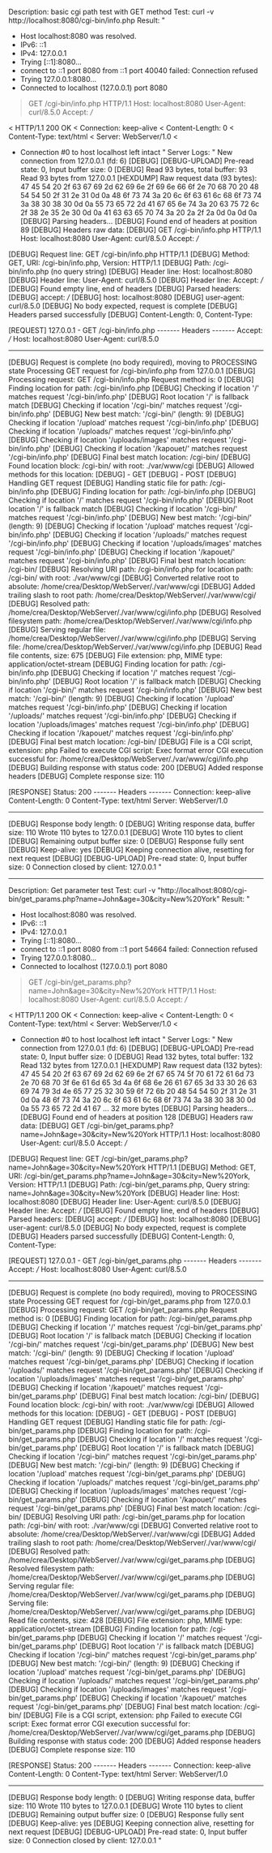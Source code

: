 Description: basic cgi path test with GET method
Test: curl -v http://localhost:8080/cgi-bin/info.php
Result: "
* Host localhost:8080 was resolved.
* IPv6: ::1
* IPv4: 127.0.0.1
*   Trying [::1]:8080...
* connect to ::1 port 8080 from ::1 port 40040 failed: Connection refused
*   Trying 127.0.0.1:8080...
* Connected to localhost (127.0.0.1) port 8080
> GET /cgi-bin/info.php HTTP/1.1
> Host: localhost:8080
> User-Agent: curl/8.5.0
> Accept: */*
> 
< HTTP/1.1 200 OK
< Connection: keep-alive
< Content-Length: 0
< Content-Type: text/html
< Server: WebServer/1.0
< 
* Connection #0 to host localhost left intact
"
Server Logs: "
New connection from 127.0.0.1 (fd: 6)
[DEBUG] [DEBUG-UPLOAD] Pre-read state: 0, Input buffer size: 0
[DEBUG] Read 93 bytes, total buffer: 93
Read 93 bytes from 127.0.0.1
[HEXDUMP] Raw request data (93 bytes):
47 45 54 20 2f 63 67 69 2d 62 69 6e 2f 69 6e 66 
6f 2e 70 68 70 20 48 54 54 50 2f 31 2e 31 0d 0a 
48 6f 73 74 3a 20 6c 6f 63 61 6c 68 6f 73 74 3a 
38 30 38 30 0d 0a 55 73 65 72 2d 41 67 65 6e 74 
3a 20 63 75 72 6c 2f 38 2e 35 2e 30 0d 0a 41 63 
63 65 70 74 3a 20 2a 2f 2a 0d 0a 0d 0a 
[DEBUG] Parsing headers...
[DEBUG] Found end of headers at position 89
[DEBUG] Headers raw data:
[DEBUG] GET /cgi-bin/info.php HTTP/1.1
Host: localhost:8080
User-Agent: curl/8.5.0
Accept: */*


[DEBUG] Request line: GET /cgi-bin/info.php HTTP/1.1
[DEBUG] Method: GET, URI: /cgi-bin/info.php, Version: HTTP/1.1
[DEBUG] Path: /cgi-bin/info.php (no query string)
[DEBUG] Header line: Host: localhost:8080
[DEBUG] Header line: User-Agent: curl/8.5.0
[DEBUG] Header line: Accept: */*
[DEBUG] Found empty line, end of headers
[DEBUG] Parsed headers:
[DEBUG] accept: */*
[DEBUG] host: localhost:8080
[DEBUG] user-agent: curl/8.5.0
[DEBUG] No body expected, request is complete
[DEBUG] Headers parsed successfully
[DEBUG] Content-Length: 0, Content-Type: 

[REQUEST] 127.0.0.1 - GET /cgi-bin/info.php
------- Headers -------
Accept: */*
Host: localhost:8080
User-Agent: curl/8.5.0

----------------------
[DEBUG] Request is complete (no body required), moving to PROCESSING state
Processing GET request for /cgi-bin/info.php from 127.0.0.1
[DEBUG] Processing request: GET /cgi-bin/info.php
Request method is: 0
[DEBUG] Finding location for path: /cgi-bin/info.php
[DEBUG] Checking if location '/' matches request '/cgi-bin/info.php'
[DEBUG] Root location '/' is fallback match
[DEBUG] Checking if location '/cgi-bin/' matches request '/cgi-bin/info.php'
[DEBUG] New best match: '/cgi-bin/' (length: 9)
[DEBUG] Checking if location '/upload' matches request '/cgi-bin/info.php'
[DEBUG] Checking if location '/uploads/' matches request '/cgi-bin/info.php'
[DEBUG] Checking if location '/uploads/images' matches request '/cgi-bin/info.php'
[DEBUG] Checking if location '/kapouet/' matches request '/cgi-bin/info.php'
[DEBUG] Final best match location: /cgi-bin/
[DEBUG] Found location block: /cgi-bin/ with root: ./var/www/cgi
[DEBUG] Allowed methods for this location:
[DEBUG]  - GET
[DEBUG]  - POST
[DEBUG] Handling GET request
[DEBUG] Handling static file for path: /cgi-bin/info.php
[DEBUG] Finding location for path: /cgi-bin/info.php
[DEBUG] Checking if location '/' matches request '/cgi-bin/info.php'
[DEBUG] Root location '/' is fallback match
[DEBUG] Checking if location '/cgi-bin/' matches request '/cgi-bin/info.php'
[DEBUG] New best match: '/cgi-bin/' (length: 9)
[DEBUG] Checking if location '/upload' matches request '/cgi-bin/info.php'
[DEBUG] Checking if location '/uploads/' matches request '/cgi-bin/info.php'
[DEBUG] Checking if location '/uploads/images' matches request '/cgi-bin/info.php'
[DEBUG] Checking if location '/kapouet/' matches request '/cgi-bin/info.php'
[DEBUG] Final best match location: /cgi-bin/
[DEBUG] Resolving URI path: /cgi-bin/info.php for location path: /cgi-bin/ with root: ./var/www/cgi
[DEBUG] Converted relative root to absolute: /home/crea/Desktop/WebServer/./var/www/cgi
[DEBUG] Added trailing slash to root path: /home/crea/Desktop/WebServer/./var/www/cgi/
[DEBUG] Resolved path: /home/crea/Desktop/WebServer/./var/www/cgi/info.php
[DEBUG] Resolved filesystem path: /home/crea/Desktop/WebServer/./var/www/cgi/info.php
[DEBUG] Serving regular file: /home/crea/Desktop/WebServer/./var/www/cgi/info.php
[DEBUG] Serving file: /home/crea/Desktop/WebServer/./var/www/cgi/info.php
[DEBUG] Read file contents, size: 675
[DEBUG] File extension: php, MIME type: application/octet-stream
[DEBUG] Finding location for path: /cgi-bin/info.php
[DEBUG] Checking if location '/' matches request '/cgi-bin/info.php'
[DEBUG] Root location '/' is fallback match
[DEBUG] Checking if location '/cgi-bin/' matches request '/cgi-bin/info.php'
[DEBUG] New best match: '/cgi-bin/' (length: 9)
[DEBUG] Checking if location '/upload' matches request '/cgi-bin/info.php'
[DEBUG] Checking if location '/uploads/' matches request '/cgi-bin/info.php'
[DEBUG] Checking if location '/uploads/images' matches request '/cgi-bin/info.php'
[DEBUG] Checking if location '/kapouet/' matches request '/cgi-bin/info.php'
[DEBUG] Final best match location: /cgi-bin/
[DEBUG] File is a CGI script, extension: php
Failed to execute CGI script: Exec format error
CGI execution successful for: /home/crea/Desktop/WebServer/./var/www/cgi/info.php
[DEBUG] Building response with status code: 200
[DEBUG] Added response headers
[DEBUG] Complete response size: 110

[RESPONSE] Status: 200
------- Headers -------
Connection: keep-alive
Content-Length: 0
Content-Type: text/html
Server: WebServer/1.0

----------------------
[DEBUG] Response body length: 0
[DEBUG] Writing response data, buffer size: 110
Wrote 110 bytes to 127.0.0.1
[DEBUG] Wrote 110 bytes to client
[DEBUG] Remaining output buffer size: 0
[DEBUG] Response fully sent
[DEBUG] Keep-alive: yes
[DEBUG] Keeping connection alive, resetting for next request
[DEBUG] [DEBUG-UPLOAD] Pre-read state: 0, Input buffer size: 0
Connection closed by client: 127.0.0.1
"

---

Description: Get parameter test
Test: curl -v "http://localhost:8080/cgi-bin/get_params.php?name=John&age=30&city=New%20York"
Result: "
* Host localhost:8080 was resolved.
* IPv6: ::1
* IPv4: 127.0.0.1
*   Trying [::1]:8080...
* connect to ::1 port 8080 from ::1 port 54664 failed: Connection refused
*   Trying 127.0.0.1:8080...
* Connected to localhost (127.0.0.1) port 8080
> GET /cgi-bin/get_params.php?name=John&age=30&city=New%20York HTTP/1.1
> Host: localhost:8080
> User-Agent: curl/8.5.0
> Accept: */*
> 
< HTTP/1.1 200 OK
< Connection: keep-alive
< Content-Length: 0
< Content-Type: text/html
< Server: WebServer/1.0
< 
* Connection #0 to host localhost left intact
"
Server Logs: "
New connection from 127.0.0.1 (fd: 6)
[DEBUG] [DEBUG-UPLOAD] Pre-read state: 0, Input buffer size: 0
[DEBUG] Read 132 bytes, total buffer: 132
Read 132 bytes from 127.0.0.1
[HEXDUMP] Raw request data (132 bytes):
47 45 54 20 2f 63 67 69 2d 62 69 6e 2f 67 65 74 
5f 70 61 72 61 6d 73 2e 70 68 70 3f 6e 61 6d 65 
3d 4a 6f 68 6e 26 61 67 65 3d 33 30 26 63 69 74 
79 3d 4e 65 77 25 32 30 59 6f 72 6b 20 48 54 54 
50 2f 31 2e 31 0d 0a 48 6f 73 74 3a 20 6c 6f 63 
61 6c 68 6f 73 74 3a 38 30 38 30 0d 0a 55 73 65 
72 2d 41 67 
... 32 more bytes
[DEBUG] Parsing headers...
[DEBUG] Found end of headers at position 128
[DEBUG] Headers raw data:
[DEBUG] GET /cgi-bin/get_params.php?name=John&age=30&city=New%20York HTTP/1.1
Host: localhost:8080
User-Agent: curl/8.5.0
Accept: */*


[DEBUG] Request line: GET /cgi-bin/get_params.php?name=John&age=30&city=New%20York HTTP/1.1
[DEBUG] Method: GET, URI: /cgi-bin/get_params.php?name=John&age=30&city=New%20York, Version: HTTP/1.1
[DEBUG] Path: /cgi-bin/get_params.php, Query string: name=John&age=30&city=New%20York
[DEBUG] Header line: Host: localhost:8080
[DEBUG] Header line: User-Agent: curl/8.5.0
[DEBUG] Header line: Accept: */*
[DEBUG] Found empty line, end of headers
[DEBUG] Parsed headers:
[DEBUG] accept: */*
[DEBUG] host: localhost:8080
[DEBUG] user-agent: curl/8.5.0
[DEBUG] No body expected, request is complete
[DEBUG] Headers parsed successfully
[DEBUG] Content-Length: 0, Content-Type: 

[REQUEST] 127.0.0.1 - GET /cgi-bin/get_params.php
------- Headers -------
Accept: */*
Host: localhost:8080
User-Agent: curl/8.5.0

----------------------
[DEBUG] Request is complete (no body required), moving to PROCESSING state
Processing GET request for /cgi-bin/get_params.php from 127.0.0.1
[DEBUG] Processing request: GET /cgi-bin/get_params.php
Request method is: 0
[DEBUG] Finding location for path: /cgi-bin/get_params.php
[DEBUG] Checking if location '/' matches request '/cgi-bin/get_params.php'
[DEBUG] Root location '/' is fallback match
[DEBUG] Checking if location '/cgi-bin/' matches request '/cgi-bin/get_params.php'
[DEBUG] New best match: '/cgi-bin/' (length: 9)
[DEBUG] Checking if location '/upload' matches request '/cgi-bin/get_params.php'
[DEBUG] Checking if location '/uploads/' matches request '/cgi-bin/get_params.php'
[DEBUG] Checking if location '/uploads/images' matches request '/cgi-bin/get_params.php'
[DEBUG] Checking if location '/kapouet/' matches request '/cgi-bin/get_params.php'
[DEBUG] Final best match location: /cgi-bin/
[DEBUG] Found location block: /cgi-bin/ with root: ./var/www/cgi
[DEBUG] Allowed methods for this location:
[DEBUG]  - GET
[DEBUG]  - POST
[DEBUG] Handling GET request
[DEBUG] Handling static file for path: /cgi-bin/get_params.php
[DEBUG] Finding location for path: /cgi-bin/get_params.php
[DEBUG] Checking if location '/' matches request '/cgi-bin/get_params.php'
[DEBUG] Root location '/' is fallback match
[DEBUG] Checking if location '/cgi-bin/' matches request '/cgi-bin/get_params.php'
[DEBUG] New best match: '/cgi-bin/' (length: 9)
[DEBUG] Checking if location '/upload' matches request '/cgi-bin/get_params.php'
[DEBUG] Checking if location '/uploads/' matches request '/cgi-bin/get_params.php'
[DEBUG] Checking if location '/uploads/images' matches request '/cgi-bin/get_params.php'
[DEBUG] Checking if location '/kapouet/' matches request '/cgi-bin/get_params.php'
[DEBUG] Final best match location: /cgi-bin/
[DEBUG] Resolving URI path: /cgi-bin/get_params.php for location path: /cgi-bin/ with root: ./var/www/cgi
[DEBUG] Converted relative root to absolute: /home/crea/Desktop/WebServer/./var/www/cgi
[DEBUG] Added trailing slash to root path: /home/crea/Desktop/WebServer/./var/www/cgi/
[DEBUG] Resolved path: /home/crea/Desktop/WebServer/./var/www/cgi/get_params.php
[DEBUG] Resolved filesystem path: /home/crea/Desktop/WebServer/./var/www/cgi/get_params.php
[DEBUG] Serving regular file: /home/crea/Desktop/WebServer/./var/www/cgi/get_params.php
[DEBUG] Serving file: /home/crea/Desktop/WebServer/./var/www/cgi/get_params.php
[DEBUG] Read file contents, size: 428
[DEBUG] File extension: php, MIME type: application/octet-stream
[DEBUG] Finding location for path: /cgi-bin/get_params.php
[DEBUG] Checking if location '/' matches request '/cgi-bin/get_params.php'
[DEBUG] Root location '/' is fallback match
[DEBUG] Checking if location '/cgi-bin/' matches request '/cgi-bin/get_params.php'
[DEBUG] New best match: '/cgi-bin/' (length: 9)
[DEBUG] Checking if location '/upload' matches request '/cgi-bin/get_params.php'
[DEBUG] Checking if location '/uploads/' matches request '/cgi-bin/get_params.php'
[DEBUG] Checking if location '/uploads/images' matches request '/cgi-bin/get_params.php'
[DEBUG] Checking if location '/kapouet/' matches request '/cgi-bin/get_params.php'
[DEBUG] Final best match location: /cgi-bin/
[DEBUG] File is a CGI script, extension: php
Failed to execute CGI script: Exec format error
CGI execution successful for: /home/crea/Desktop/WebServer/./var/www/cgi/get_params.php
[DEBUG] Building response with status code: 200
[DEBUG] Added response headers
[DEBUG] Complete response size: 110

[RESPONSE] Status: 200
------- Headers -------
Connection: keep-alive
Content-Length: 0
Content-Type: text/html
Server: WebServer/1.0

----------------------
[DEBUG] Response body length: 0
[DEBUG] Writing response data, buffer size: 110
Wrote 110 bytes to 127.0.0.1
[DEBUG] Wrote 110 bytes to client
[DEBUG] Remaining output buffer size: 0
[DEBUG] Response fully sent
[DEBUG] Keep-alive: yes
[DEBUG] Keeping connection alive, resetting for next request
[DEBUG] [DEBUG-UPLOAD] Pre-read state: 0, Input buffer size: 0
Connection closed by client: 127.0.0.1
"